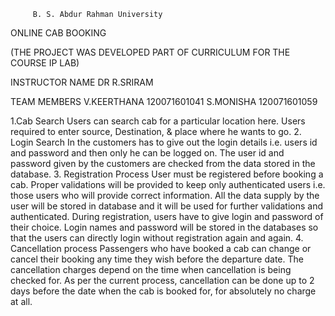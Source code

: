          B. S. Abdur Rahman University

ONLINE CAB BOOKING

(THE PROJECT WAS DEVELOPED PART OF CURRICULUM FOR THE COURSE IP LAB)

INSTRUCTOR NAME
DR R.SRIRAM

TEAM MEMBERS
V.KEERTHANA
120071601041
S.MONISHA
120071601059

1.Cab Search
Users can search cab for a particular location here. Users required to enter source, Destination, & place where he wants to go.
2. Login Search
In the customers has to give out the login details i.e. users id and password and then only he can be logged on. The user id and password given by the customers are checked from the data stored in the database.
3. Registration Process
User must be registered before booking a cab. Proper validations will be provided to keep only authenticated users i.e. those users who will provide correct information. All the data supply by the user will be stored in database and it will be used for further validations and authenticated. During registration, users have to give login and password of their choice. Login names and password will be stored in the databases so that the users can directly login without registration again and again.
4. Cancellation process
Passengers who have booked a cab can change or cancel their booking any time they wish before the departure date. The cancellation charges depend on the time when cancellation is being checked for. As per the current process, cancellation can be done up to 2 days before the date when the cab is booked for, for absolutely no charge at all.

